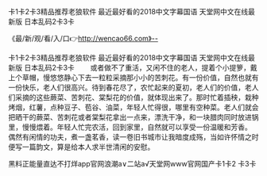 卡1卡2卡3精品推荐老狼软件
最近最好看的2018中文字幕国语
天堂网中文在线最新版
日本乱码2卡3卡


《最/新/观/看/入/口👉http://wencao66.com》--

卡1卡2卡3精品推荐老狼软件
最近最好看的2018中文字幕国语
天堂网中文在线最新版
日本乱码2卡3卡
　　或者做不了重活，又闲不住的老人，提着个小提箩，戴上个草帽，慢悠悠静心下去一粒粒采摘那小小的苦刺花。有一份价值，自然也就有一份快乐，老人们很高兴。待到春花尽了，农忙起来的夏初，老人们的价值，老人们采摘的这些蕨菜、苦刺花、棠梨花的价值，就体现出来了。那时忙着插秧，栽种烤烟，红薯，点种豆子、苞谷、油菜，年轻人忙得很，哪里有空种菜。老人们就会把晒干的蕨菜、苦刺花或者棠梨花拿出一点来，漂洗干净，和一块腊肉同时放进锅里，慢慢煨着。年轻人忙完农活，回到家里，自然就可以享受一份温暖和芳香。
偶然有闲情的功夫，煮一盏茗香，读一卷旧书城市让我暗度成殇，当如许怀情之时便写一篇韵文，算是给本人求半世清闲的安慰。





黑料正能量直达不打烊app官网浪潮a∨二站а√天堂网www官网国产卡1卡2 卡3卡
